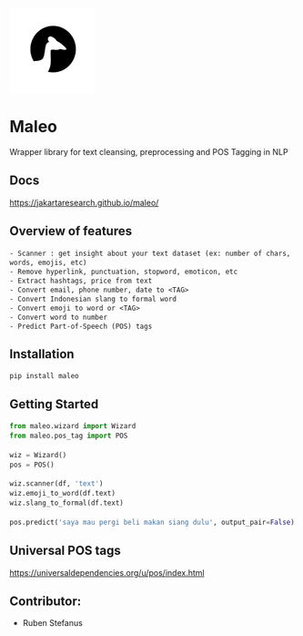 <img src="logo.png" alt="Maleo" width="150" height="150">

# Maleo
Wrapper library for text cleansing, preprocessing and POS Tagging in NLP

## Docs
https://jakartaresearch.github.io/maleo/

## Overview of features
    - Scanner : get insight about your text dataset (ex: number of chars, words, emojis, etc)
    - Remove hyperlink, punctuation, stopword, emoticon, etc
    - Extract hashtags, price from text
    - Convert email, phone number, date to <TAG>
    - Convert Indonesian slang to formal word
    - Convert emoji to word or <TAG>
    - Convert word to number
    - Predict Part-of-Speech (POS) tags

## Installation
```
pip install maleo
```

## Getting Started
```python
from maleo.wizard import Wizard
from maleo.pos_tag import POS

wiz = Wizard()
pos = POS()

wiz.scanner(df, 'text')
wiz.emoji_to_word(df.text)
wiz.slang_to_formal(df.text)

pos.predict('saya mau pergi beli makan siang dulu', output_pair=False)
```

## Universal POS tags
https://universaldependencies.org/u/pos/index.html

## Contributor:
- Ruben Stefanus
